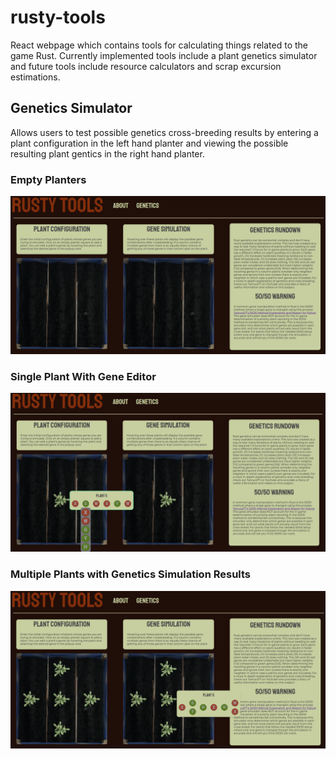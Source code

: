 # rusty-tools

React webpage which contains tools for calculating things related to the game Rust. Currently implemented tools include a plant genetics simulator and future tools include resource calculators and scrap excursion estimations.

## Genetics Simulator

Allows users to test possible genetics cross-breeding results by entering a plant configuration in the left hand planter and viewing the possible resulting plant gentics in the right hand planter.

### Empty Planters

![Empty planters](https://github.com/ncpalmie/rusty-tools/blob/master/public/nothing.PNG)

### Single Plant With Gene Editor

![Single plant](https://github.com/ncpalmie/rusty-tools/blob/master/public/oneplant.PNG)

### Multiple Plants with Genetics Simulation Results

![Breeding plants](https://github.com/ncpalmie/rusty-tools/blob/master/public/breed.PNG)
